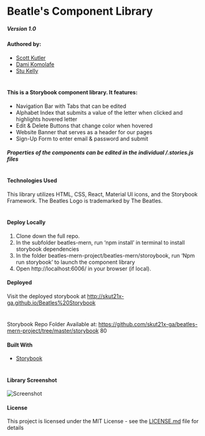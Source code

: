 # Beatle's Component Library

##### Version 1.0

#### Authored by:
- [Scott Kutler](scott.kutler@gmail.com)
- [Dami Komolafe](damik94@gmail.com)
- [Stu Kelly](sbkelly9@gmail.com)
#

#### This is a Storybook component library. It features:

- Navigation Bar with Tabs that can be edited
- Alphabet Index that submits a value of the letter when clicked and highlights hovered letter
- Edit & Delete Buttons that change color when hovered
- Website Banner that serves as a header for our pages
- Sign-Up Form to enter email & password and submit

##### Properties of the components can be edited in the individual /.stories.js files

#

#### Technologies Used

This library utilizes HTML, CSS, React, Material UI icons, and the Storybook Framework. The Beatles Logo is trademarked by The Beatles.

#

#### Deploy Locally
1. Clone down the full repo.
2. In the subfolder beatles-mern, run ‘npm install’ in terminal to install storybook dependencies
3.  In the folder beatles-mern-project/beatles-mern/storoybook, run ‘Npm run storybook’ to launch the component library
4. Open http://localhost:6006/ in your browser (if local).

#### Deployed 

Visit the deployed storybook at http://skut21x-ga.github.io/Beatles%20Storybook
#


Storybook Repo Folder Available at:
https://github.com/skut21x-ga/beatles-mern-project/tree/master/storybook
 80 



#### Built With

- [Storybook](https://storybook.js.org)

#

#### Library Screenshot

![Screenshot](https://github.com/skut21x-ga/beatles-mern-project/blob/master/storybook/storybookScreenshot.png?raw=true)

#### License

This project is licensed under the MIT License - see the [LICENSE.md](LICENSE.md) file for details
